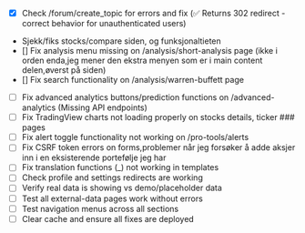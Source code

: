 - [x] Check /forum/create_topic for errors and fix (✅ Returns 302 redirect - correct behavior for unauthenticated users)
- Sjekk/fiks stocks/compare siden, og funksjonaltieten
- [] Fix analysis menu missing on /analysis/short-analysis page (ikke i orden enda,jeg mener den ekstra menyen som er i main content delen,øverst på siden)
- [] Fix search functionality on /analysis/warren-buffett page 
- [ ] Fix advanced analytics buttons/prediction functions on /advanced-analytics (Missing API endpoints)
- [ ] Fix TradingView charts not loading properly on stocks details, ticker ### pages
- [ ] Fix alert toggle functionality not working on /pro-tools/alerts
- [ ] Fix CSRF token errors on forms,problemer  når jeg forsøker å adde aksjer inn i en eksisterende portefølje jeg har 
- [ ] Fix translation functions (_) not working in templates 
- [ ] Check profile and settings redirects are working
- [ ] Verify real data is showing vs demo/placeholder data
- [ ] Test all external-data pages work without errors
- [ ] Test navigation menus across all sections
- [ ] Clear cache and ensure all fixes are deployed